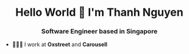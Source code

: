 <h1 align="center">Hello World 👋 I'm Thanh Nguyen</h1>
<h3 align="center">Software Engineer based in Singapore </h3>

- 👨🏻‍💻 I work at **Oxstreet** and **Carousell**
